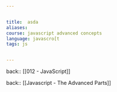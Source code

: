 ```yaml
---


title:  asda
aliases:
course: javascript advanced concepts
language: javascro[t
tags: js


---
```

back:: [[012 - JavaScript]]

back:: [[Javascript - The Advanced Parts]]
